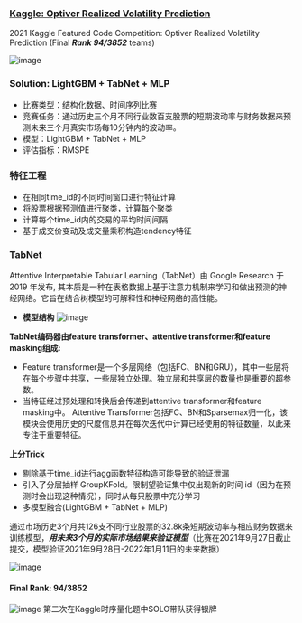 ### [Kaggle: Optiver Realized Volatility Prediction](https://www.kaggle.com/c/optiver-realized-volatility-prediction) ###
2021 Kaggle Featured Code Competition: Optiver Realized Volatility Prediction (Final ***Rank 94/3852*** teams)

![image](https://user-images.githubusercontent.com/57436423/148865267-93c72d43-6be2-490d-8afd-db1fe43ceb92.png)

### Solution: LightGBM + TabNet + MLP ###
- 比赛类型：结构化数据、时间序列比赛
- 竞赛任务：通过历史三个月不同行业数百支股票的短期波动率与财务数据来预测未来三个月真实市场每10分钟内的波动率。
- 模型：LightGBM + TabNet + MLP
- 评估指标：RMSPE

### 特征工程 ###
- 在相同time_id的不同时间窗口进行特征计算
- 将股票根据预测值进行聚类，计算每个聚类
- 计算每个time_id内的交易的平均时间间隔
- 基于成交价变动及成交量乘积构造tendency特征

### TabNet ###
Attentive Interpretable Tabular Learning（TabNet）由 Google Research 于 2019 年发布, 其本质是一种在表格数据上基于注意力机制来学习和做出预测的神经网络。它旨在结合树模型的可解释性和神经网络的高性能。
- **模型结构**
![image](https://user-images.githubusercontent.com/57436423/148870439-3d5f00a2-d91e-4d57-a85e-29aa74134ebb.png)

**TabNet编码器由feature transformer、attentive transformer和feature masking组成:**
- Feature transformer是一个多层网络（包括FC、BN和GRU），其中一些层将在每个步骤中共享，一些层独立处理。独立层和共享层的数量也是重要的超参数。
- 当特征经过预处理和转换后会传递到attentive transformer和feature masking中。 Attentive Transformer包括FC、BN和Sparsemax归一化，该模块会使用历史的尺度信息并在每次迭代中计算已经使用的特征数量，以此来专注于重要特征。 

**上分Trick**
- 剔除基于time_id进行agg函数特征构造可能导致的验证泄漏
- 引入了分层抽样 GroupKFold。限制望验证集中仅出现新的时间 id（因为在预测时会出现这种情况），同时从每只股票中充分学习
- 多模型融合(LightGBM + TabNet + MLP)

通过市场历史3个月共126支不同行业股票的32.8k条短期波动率与相应财务数据来训练模型，***用未来3个月的实际市场结果来验证模型***（比赛在2021年9月27日截止提交，模型验证2021年9月28日-2022年1月11日的未来数据）

![image](https://user-images.githubusercontent.com/57436423/148865740-94c11193-ead3-478b-96c6-7a742776b9ae.png)

#### Final Rank: 94/3852 ####
![image](https://user-images.githubusercontent.com/57436423/148865967-dba789d9-35c5-43ec-b4c8-b32996bf7b3c.png)
第二次在Kaggle时序量化题中SOLO带队获得银牌
